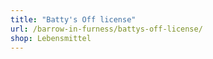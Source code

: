 ```yaml
---
title: "Batty's Off license"
url: /barrow-in-furness/battys-off-license/
shop: Lebensmittel
---
```

